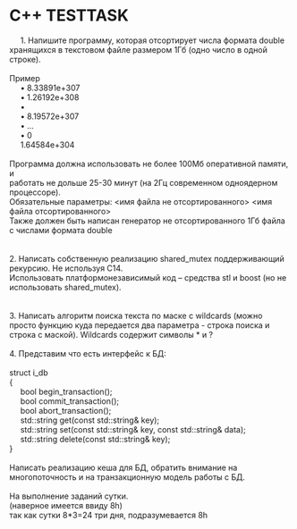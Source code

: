 # C++ TESTTASK
&nbsp;&nbsp;&nbsp;&nbsp;&nbsp;1. Напишите программу, которая отсортирует числа формата double<br>
хранящихся в текстовом файле размером 1Гб (одно число в одной строке).<br>
<br>
Пример<br>
&nbsp;&nbsp;&nbsp;&nbsp;&nbsp;• 8.33891e+307<br>
&nbsp;&nbsp;&nbsp;&nbsp;&nbsp;• 1.26192e+308<br>
&nbsp;&nbsp;&nbsp;&nbsp;&nbsp;• <br>
&nbsp;&nbsp;&nbsp;&nbsp;&nbsp;• 8.19572e+307<br>
&nbsp;&nbsp;&nbsp;&nbsp;&nbsp;• ...<br>
&nbsp;&nbsp;&nbsp;&nbsp;&nbsp;• 0<br>
&nbsp;&nbsp;&nbsp;&nbsp;&nbsp;1.64584e+304<br>
<br>
Программа должна использовать не более 100Мб оперативной памяти, и<br>
работать не дольше 25-30 минут (на 2Гц современном одноядерном процессоре).<br>
Обязательные параметры: <имя файла не отсортированного> <имя файла отсортированного><br>
Также должен быть написан генератор не отсортированного 1Гб файла с числами формата double<br>
<br>
<br>
2. Написать собственную реализацию shared_mutex поддерживающий рекурсию. Не используя C14.<br>
Использовать платформонезависимый код – средства stl и boost (но не использовать  shared_mutex).<br>
<br>
<br>
3. Написать алгоритм поиска текста по маске с wildcards (можно просто функцию куда передается два параметра - строка поиска и строка с маской). Wildcards содержит символы * и ?<br>
<br>
4. Представим что есть интерфейс к БД: <br>
<br>
struct i_db<br>
{<br>
&nbsp;&nbsp;&nbsp;&nbsp;&nbsp;bool begin_transaction();<br>
&nbsp;&nbsp;&nbsp;&nbsp;&nbsp;bool commit_transaction();<br>
&nbsp;&nbsp;&nbsp;&nbsp;&nbsp;bool abort_transaction();<br>
&nbsp;&nbsp;&nbsp;&nbsp;&nbsp;std::string get(const std::string& key);<br>
&nbsp;&nbsp;&nbsp;&nbsp;&nbsp;std::string set(const std::string& key, const std::string& data);<br>
&nbsp;&nbsp;&nbsp;&nbsp;&nbsp;std::string delete(const std::string& key);<br>
}<br>
<br>
Написать реализацию кеша для БД, обратить внимание на многопоточность и на транзакционную модель работы с БД.<br>
<br>
На выполнение заданий сутки.<br>
(наверное имеется ввиду 8h)<br>
так как сутки 8*3=24 три дня, подразумевается 8h<br>
